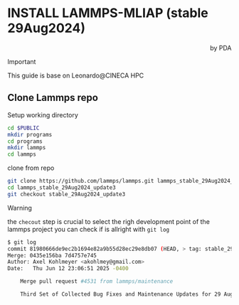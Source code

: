 # INSTALL LAMMPS-MLIAP (stable 29Aug2024)
<div align="right">
  by PDA
</div>

> [!IMPORTANT]  
> This guide is base on Leonardo@CINECA HPC

## Clone Lammps repo

Setup working directory

```bash
cd $PUBLIC
mkdir programs
cd programs
mkdir lammps
cd lammps
```

clone from repo

```bash
git clone https://github.com/lammps/lammps.git lammps_stable_29Aug2024_update3
cd lammps_stable_29Aug2024_update3
git checkout stable_29Aug2024_update3
```

> [!WARNING]  
> the `checout` step is crucial to select the righ development point of the lammps project
> you can check if is allright with `git log`
> ```bash
> $ git log
> commit 81980666de9ec2b1694e82a9b55d28ec29e8db07 (HEAD, > tag: stable_29Aug2024_update3, origin/stable)
> Merge: 0435e156ba 7d4757e745
>Author: Axel Kohlmeyer <akohlmey@gmail.com>
> Date:   Thu Jun 12 23:06:51 2025 -0400
>
>     Merge pull request #4531 from lammps/maintenance
> 
>     Third Set of Collected Bug Fixes and Maintenance Updates for 29 August 2024 Stable Release
> ```
> 